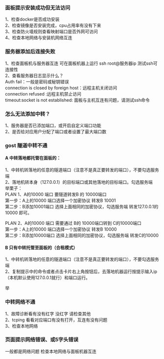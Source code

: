 ### 面板提示安装成功但无法访问
1、检查docker是否成功安装  
2、检查镜像是否安装完成，cpu占用率有没有下来  
3、检查防火墙规则查看映射端口是否外网可访问  
4、检查本地网络与安装机网络互连  

### 服务器添加后连接失败
1、检查面板机与服务器互连 可在面板机器上运行  ssh root@服务器ip 测试ssh可连接性  
2、查看服务器日志显示什么？  
  Auth fail：一般是密码或秘钥错误  
  connection is closed by foreign host：远程主机关闭访问  
  connection refused :远程主机禁止访问  
  timeout:socket is not established: 面板与主机互连有问题，请测试ssh命令

### 怎么无法添加中转？
1、服务器是否已添加端口，或开启自定义端口功能  
2、是否给对应用户分配了端口或者设置了最大端口数  

### gost 隧道中转不通
#### A 中转落地都托管在面板的：  
1、中转机转落地的任意的隧道端口（注意不是真正要转发的端口），不要勾选服务端  
2、落地机转本身（127.0.0.1）的目标端口或其他落地的目标端口。勾选服务端   
举栗子：  
PLAN 1、A的10000 端口 要隧道转发B 的 10000端口  
第一步：A上的10000 端口选择一个加密协议 转发B 10001  
第二步：B添加10001端口 选择上面相同的加密协议，勾选服务端 转发127.0.0.1的10000 即可。  
  
PLAN 2、A的10000 端口 需要通过 B的 10000端口转到 C的10000端口  
第一步：A上的10000 端口选择一个加密协议 转发B 10000  
第二步：B添加10000端口 选择上面相同的加密协议，勾选服务端 转发C的10000   

#### B 只有中转托管至面板的（合租模式）
1、中转机转落地的任意的隧道端口（注意不是真正要转发的端口），不要勾选服务端  
2、复制提示中的命令或者点击卡片右上角按钮后，去落地机器运行按提示输入ip（本机默认使用127.0.0.1就行）和端口运行。

举
### 中转网络不通
1、故障诊断看有没有红字 没红字  请检查其他  
2、tcping 看看对应端口有没有打开，互连有没有问题  
3、检查本地网络  

### 页面提示网络错误、或5字头错误
一般都是网络问题 检查本地网络与面板机器互连